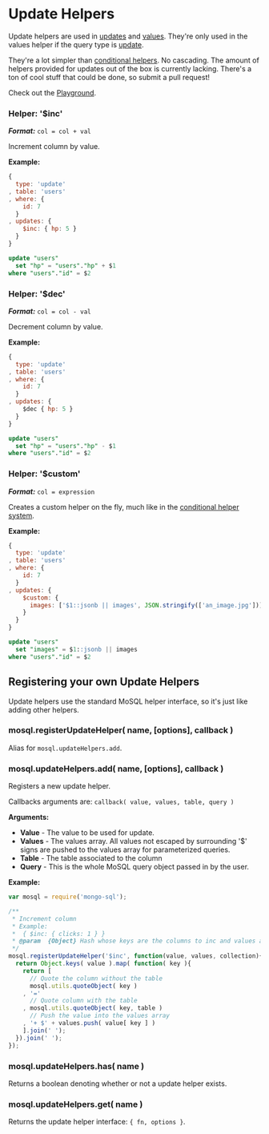 # Update Helpers

Update helpers are used in [updates](./query-helpers.md#helper-updates) and [values](./query-helpers.md#helper-updates). They're only used in the values helper if the query type is [update](./query-types.md#type-update).

They're a lot simpler than [conditional helpers](./conditional-helpers.md). No cascading. The amount of helpers provided for updates out of the box is currently lacking. There's a ton of cool stuff that could be done, so submit a pull request!

Check out the [Playground](http://mosql.j0.hn/#/snippets/1n).

### Helper: '$inc'

___Format:___ ```col = col + val```

Increment column by value.

__Example:__

```javascript
{
  type: 'update'
, table: 'users'
, where: {
    id: 7
  }
, updates: {
    $inc: { hp: 5 }
  }
}
```

```sql
update "users"
  set "hp" = "users"."hp" + $1
where "users"."id" = $2
```

### Helper: '$dec'

___Format:___ ```col = col - val```

Decrement column by value.

__Example:__

```javascript
{
  type: 'update'
, table: 'users'
, where: {
    id: 7
  }
, updates: {
    $dec { hp: 5 }
  }
}
```

```sql
update "users"
  set "hp" = "users"."hp" - $1
where "users"."id" = $2
```

### Helper: '$custom'

___Format:___ ```col = expression```

Creates a custom helper on the fly, much like in the [conditional helper system](./conditional-helpers.md).

__Example:__

```javascript
{
  type: 'update'
, table: 'users'
, where: {
    id: 7
  }
, updates: {
    $custom: {
      images: ['$1::jsonb || images', JSON.stringify(['an_image.jpg'])],
    }
  }
}
```

```sql
update "users"
  set "images" = $1::jsonb || images
where "users"."id" = $2
```

## Registering your own Update Helpers

Update helpers use the standard MoSQL helper interface, so it's just like adding other helpers.

### mosql.registerUpdateHelper( name, [options], callback )

Alias for ```mosql.updateHelpers.add```.

### mosql.updateHelpers.add( name, [options], callback )

Registers a new update helper.

Callbacks arguments are: ```callback( value, values, table, query )```

__Arguments:__

* __Value__ - The value to be used for update.
* __Values__ - The values array. All values not escaped by surrounding '$' signs are pushed to the values array for parameterized queries.
* __Table__ - The table associated to the column
* __Query__ - This is the whole MoSQL query object passed in by the user.

__Example:__

```javascript
var mosql = require('mongo-sql');

/**
 * Increment column
 * Example:
 *  { $inc: { clicks: 1 } }
 * @param  {Object} Hash whose keys are the columns to inc and values are how much it will inc
 */
mosql.registerUpdateHelper('$inc', function(value, values, collection){
  return Object.keys( value ).map( function( key ){
    return [
      // Quote the column without the table
      mosql.utils.quoteObject( key )
    , '='
      // Quote column with the table
    , mosql.utils.quoteObject( key, table )
      // Push the value into the values array
    , '+ $' + values.push( value[ key ] )
    ].join(' ');
  }).join(' ');
});
```

### mosql.updateHelpers.has( name )

Returns a boolean denoting whether or not a update helper exists.

### mosql.updateHelpers.get( name )

Returns the update helper interface: ```{ fn, options }```.
